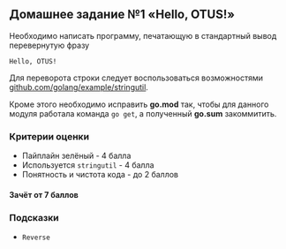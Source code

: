 ## Домашнее задание №1 «Hello, OTUS!»

Необходимо написать программу, печатающую в стандартный вывод перевернутую фразу
```
Hello, OTUS!
```

Для переворота строки следует воспользоваться возможностями 
[github.com/golang/example/stringutil](https://github.com/golang/example/tree/master/stringutil).

Кроме этого необходимо исправить **go.mod** так, чтобы для данного модуля работала
команда `go get`, а полученный **go.sum** закоммитить.

### Критерии оценки
- Пайплайн зелёный - 4 балла
- Используется `stringutil` - 4 балла
- Понятность и чистота кода - до 2 баллов

#### Зачёт от 7 баллов

### Подсказки
- `Reverse`
